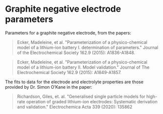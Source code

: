# Graphite negative electrode parameters

Parameters for a graphite negative electrode, from the papers:

> Ecker, Madeleine, et al. "Parameterization of a physico-chemical model of a lithium-ion battery I. determination of parameters." Journal of the Electrochemical Society 162.9 (2015): A1836-A1848.

>Ecker, Madeleine, et al. "Parameterization of a physico-chemical model of a lithium-ion battery II. Model validation." Journal of The Electrochemical Society 162.9 (2015): A1849-A1857.

The fits to data for the electrode and electrolyte properties are those provided
by Dr. Simon O’Kane in the paper:

> Richardson, Giles, et. al. "Generalised single particle models for high-rate operation of graded lithium-ion electrodes: Systematic derivation and validation." Electrochemica Acta 339 (2020): 135862

